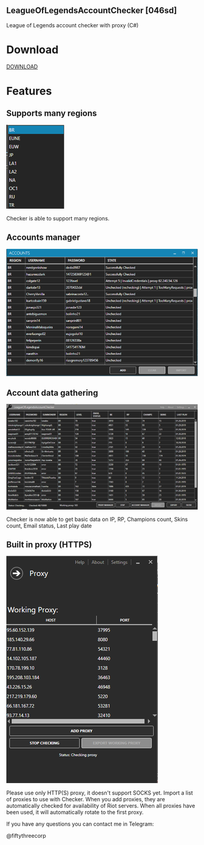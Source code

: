 ## LeagueOfLegendsAccountChecker [046sd]
League of Legends account checker with proxy (C#)

# Download

<a href='https://github.com/fiftythreecorp/LeagueOfLegendsAccountChecker/releases/download/v1.0.2/LeagueOfLegendsAccountCheckerRelease.rar' target='_blank'>DOWNLOAD</a>

# Features
## Supports many regions
![img](https://github.com/fiftythreecorp/LeagueOfLegendsAccountChecker/blob/master/regions.png?raw=true)

Checker is able to support many regions.

## Accounts manager
![img](https://github.com/fiftythreecorp/LeagueOfLegendsAccountChecker/blob/master/accounts.png?raw=true)

## Account data gathering
![img](https://github.com/fiftythreecorp/LeagueOfLegendsAccountChecker/blob/master/main.png?raw=true)

Checker is now able to get basic data on IP, RP, Champions count, Skins count, Email status, Last play date 

## Built in proxy (HTTPS)
![img](https://github.com/fiftythreecorp/LeagueOfLegendsAccountChecker/blob/master/proxy.png?raw=true)

Please use only HTTP(S) proxy, it doesn't support SOCKS yet. Import a list of proxies to use with Checker. When you add proxies, they are automatically checked for availability of Riot servers.
When all proxies have been used, it will automatically rotate to the first proxy.

If you have any questions you can contact me in Telegram:

@fiftythreecorp
